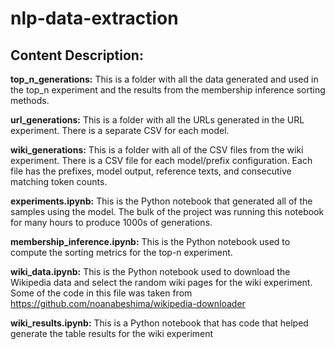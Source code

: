 # nlp-data-extraction

## Content Description:

**top_n_generations:** This is a folder with all the data generated and used in the top_n experiment and the results from the membership inference sorting methods.

**url_generations:** This is a folder with all the URLs generated in the URL experiment. There is a separate CSV for each model.

**wiki_generations:** This is a folder with all of the CSV files from the wiki experiment. There is a CSV file for each model/prefix configuration. Each file has the prefixes, model output, reference texts, and consecutive matching token counts.

**experiments.ipynb:** This is the Python notebook that generated all of the samples using the model. The bulk of the project was running this notebook for many hours to produce 1000s of generations. 

**membership_inference.ipynb:** This is the Python notebook used to compute the sorting metrics for the top-n experiment.

**wiki_data.ipynb:** This is the Python notebook used to download the Wikipedia data and select the random wiki pages for the wiki experiment. Some of the code in this file was taken from https://github.com/noanabeshima/wikipedia-downloader


**wiki_results.ipynb:** This is a Python notebook that has code that helped generate the table results for the wiki experiment
